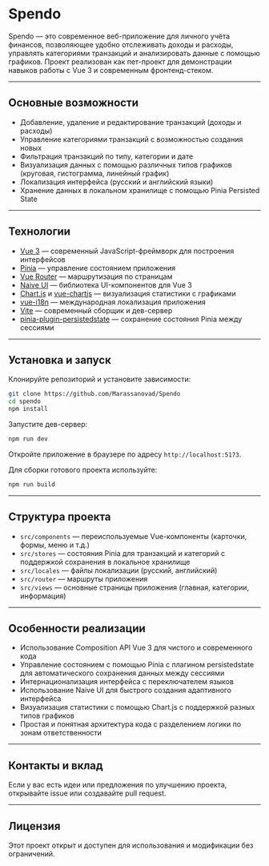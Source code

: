 # Spendo

Spendo — это современное веб-приложение для личного учёта финансов, позволяющее удобно отслеживать доходы и расходы, управлять категориями транзакций и анализировать данные с помощью графиков. Проект реализован как пет-проект для демонстрации навыков работы с Vue 3 и современным фронтенд-стеком.

---

## Основные возможности

- Добавление, удаление и редактирование транзакций (доходы и расходы)
- Управление категориями транзакций с возможностью создания новых
- Фильтрация транзакций по типу, категории и дате
- Визуализация данных с помощью различных типов графиков (круговая, гистограмма, линейный график)
- Локализация интерфейса (русский и английский языки)
- Хранение данных в локальном хранилище с помощью Pinia Persisted State

---

## Технологии

- [Vue 3](https://vuejs.org/) — современный JavaScript-фреймворк для построения интерфейсов
- [Pinia](https://pinia.vuejs.org/) — управление состоянием приложения
- [Vue Router](https://router.vuejs.org/) — маршрутизация по страницам
- [Naive UI](https://www.naiveui.com/) — библиотека UI-компонентов для Vue 3
- [Chart.js](https://www.chartjs.org/) и [vue-chartjs](https://vue-chartjs.org/) — визуализация статистики с графиками
- [vue-i18n](https://vue-i18n.intlify.dev/) — международная локализация приложения
- [Vite](https://vitejs.dev/) — современный сборщик и дев-сервер
- [pinia-plugin-persistedstate](https://github.com/prazdevs/pinia-plugin-persistedstate) — сохранение состояния Pinia между сессиями

---

## Установка и запуск

Клонируйте репозиторий и установите зависимости:

```bash
git clone https://github.com/Marassanovad/Spendo
cd spendo
npm install
````

Запустите дев-сервер:

```bash
npm run dev
```

Откройте приложение в браузере по адресу `http://localhost:5173`.

Для сборки готового проекта используйте:

```bash
npm run build
```

---

## Структура проекта

* `src/components` — переиспользуемые Vue-компоненты (карточки, формы, меню и т.д.)
* `src/stores` — состояния Pinia для транзакций и категорий с поддержкой сохранения в локальное хранилище
* `src/locales` — файлы локализации (русский, английский)
* `src/router` — маршруты приложения
* `src/views` — основные страницы приложения (главная, категории, информация)

---

## Особенности реализации

* Использование Composition API Vue 3 для чистого и современного кода
* Управление состоянием с помощью Pinia с плагином persistedstate для автоматического сохранения данных между сессиями
* Интернационализация интерфейса с переключателем языков
* Использование Naive UI для быстрого создания адаптивного интерфейса
* Визуализация статистики с помощью Chart.js с поддержкой разных типов графиков
* Простая и понятная архитектура кода с разделением логики по зонам ответственности

---

## Контакты и вклад

Если у вас есть идеи или предложения по улучшению проекта, открывайте issue или создавайте pull request.

---

## Лицензия

Этот проект открыт и доступен для использования и модификации без ограничений.

